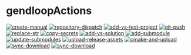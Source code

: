 # gendloopActions

[![create-manual](https://img.shields.io/static/v1?label=Actions&message=create-manual&color=blue)](https://github.com/gendloop/create-manual/tree/main) 
[![repository-dispatch](https://img.shields.io/static/v1?label=Actions&message=repository-dispatch&color=blue)](https://github.com/gendloop/repository-dispatch/tree/main) 
[![add-vs-test-project](https://img.shields.io/static/v1?label=Actions&message=add-vs-test-project&color=blue)](https://github.com/gendloop/add-vs-test-project/tree/main) 
[![git-push](https://img.shields.io/static/v1?label=Actions&message=git-push&color=blue)](https://github.com/gendloop/git-push/tree/main) 
[![replace-str](https://img.shields.io/static/v1?label=Actions&message=replace-str&color=blue)](https://github.com/gendloop/replace-str/tree/main) 
[![copy-secrets](https://img.shields.io/static/v1?label=Actions&message=copy-secrets&color=blue)](https://github.com/gendloop/copy-secrets/tree/main) 
[![add-vs-solution](https://img.shields.io/static/v1?label=Actions&message=add-vs-solution&color=blue)](https://github.com/gendloop/add-vs-solution/tree/main) 
[![add-submodule](https://img.shields.io/static/v1?label=Actions&message=add-submodule&color=blue)](https://github.com/gendloop/add-submodule/tree/main) 
[![update-submodules](https://img.shields.io/static/v1?label=Actions&message=update-submodules&color=blue)](https://github.com/gendloop/update-submodules/tree/main) 
[![upload-release-assets](https://img.shields.io/static/v1?label=Actions&message=upload-release-assets&color=blue)](https://github.com/gendloop/upload-release-assets/tree/main) 
[![cmake-and-upload](https://img.shields.io/static/v1?label=Actions&message=cmake-and-upload&color=blue)](https://github.com/gendloop/cmake-and-upload/tree/main) 
[![sync-download](https://img.shields.io/static/v1?label=Actions&message=sync-download&color=blue)](https://github.com/gendloop/sync-download/tree/main) 
[![sync-download](https://img.shields.io/static/v1?label=Actions&message=release-version&color=blue)](https://github.com/gendloop/release-version/tree/main)
